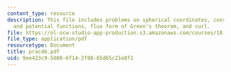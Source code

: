 ```yaml
---
content_type: resource
description: This file includes problems on spherical coordinates, conservative fields
  and potential functions, flux form of Green's theorem, and curl.
file: https://ol-ocw-studio-app-production.s3.amazonaws.com/courses/18-02-multivariable-calculus-spring-2006/9ee423c950006f142f8865d65c21e8f1_prac4b.pdf
file_type: application/pdf
resourcetype: Document
title: prac4b.pdf
uid: 9ee423c9-5000-6f14-2f88-65d65c21e8f1
---
```

